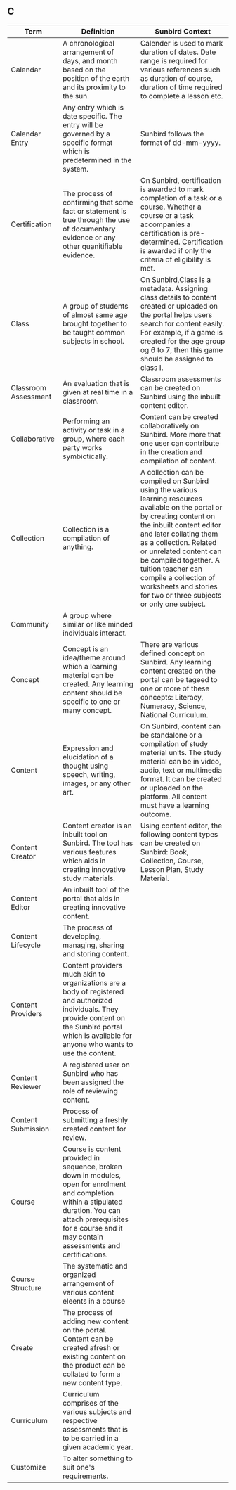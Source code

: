 ## C

Term | Definition |Sunbird Context
-----|------------|-----------------
Calendar  |A chronological arrangement of days, and month based on the position of the earth and its proximity to the sun. |Calender is used to mark duration of dates. Date range is required for various references such as duration of course, duration of time required to complete a lesson etc.
Calendar Entry  |Any entry which is date specific. The entry will be governed by a specific format which is predetermined in the system.  |Sunbird follows the format of dd-mm-yyyy.
Certification |The process of confirming that some fact or statement is true through the use of documentary evidence or any other quanitifiable evidence.  |On Sunbird, certification is awarded to mark completion of a task or a course. Whether a course or a task accompanies a certification is pre-determined. Certification is awarded if only the criteria of eligibility is met.
Class |A group of students of almost same age brought together to be taught common subjects in school. |On Sunbird,Class is a metadata. Assigning class details to content created or uploaded on the portal helps users search for content easily.  For example, if a game is created for the age group og 6 to 7, then this game should be assigned to class I. 
Classroom Assessment  |An evaluation that is given at real time in a classroom. |Classroom assessments can be created on Sunbird using the inbuilt content editor.
Collaborative |Performing an activity or task in a group, where each party works symbiotically.  |Content can be created collaboratively on Sunbird. More more that one user can contribute in the creation and compilation of content.
Collection  |Collection is a compilation of anything.  |A collection can be compiled on Sunbird using the various learning resources available on the portal or by creating content on the inbuilt content editor and later collating them as a collection. Related or unrelated content can be compiled together. A tuition teacher can compile a collection of worksheets and stories for two or three subjects or only one subject.  
Community |A group where similar or like minded individuals interact.  |
Concept |Concept is an idea/theme around which a learning material can be created. Any learning content should be specific to one or many concept. |There are various defined concept on Sunbird. Any learning content created on the portal can be tageed to one or more of these concepts: Literacy, Numeracy, Science, National Curriculum.
Content |Expression and elucidation of a thought using speech, writing, images, or any other art.  |On Sunbird, content can be standalone or a compilation of study material units. The study material can be in video, audio, text or multimedia format. It can be created or uploaded on the platform. All content must have a learning outcome.
Content Creator |Content creator is an inbuilt tool on Sunbird. The tool has various features which aids in creating innovative study materials. |Using content editor, the following content types can be created on Sunbird: Book, Collection, Course, Lesson Plan, Study Material.
Content Editor  |An inbuilt tool of the portal that aids in creating innovative content.  |
Content Lifecycle |The process of developing, managing, sharing and storing content.  |
Content Providers |Content providers much akin to organizations are a body of registered and authorized individuals. They provide content on the Sunbird portal which is available for anyone who wants to use the content.  | 
Content Reviewer  |A registered user on Sunbird who has been assigned the role of reviewing content.  |
Content Submission  |Process of submitting a freshly created content for review.  |
Course  |Course is content provided in sequence, broken down in modules, open for enrolment and completion within a stipulated duration. You can attach prerequisites for a course and it may contain assessments and certifications. |
Course Structure  |The systematic and organized arrangement of various content eleents in a course  
Create  |The process of adding new content on the portal. Content can be created afresh or existing content on the product can be collated to form a new content type.  |
Curriculum  |Curriculum comprises of the various subjects and respective assessments that is to be carried in a given academic year.  |
Customize |To alter something to suit one's requirements. |
